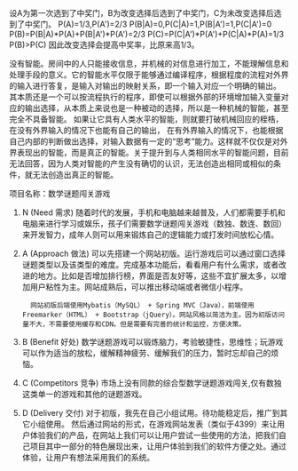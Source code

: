 设A为第一次选到了中奖门，B为改变选择后选到了中奖门，C为未改变选择后选到了中奖门。 
P(A)=1/3,P(A')=2/3 
P(B|A)=0,P(C|A)=1,P(B|A')=1,P(C|A')=0 
P(B)=P(B|A)*P(A)+P(B|A')*P(A')=2/3 P(C)=P(C|A')*P(A')+P(C|A)*P(A)=1/3 P(B)>P(C) 
因此改变选择会提高中奖率，比原来高1/3。



没有智能。房间中的人只能接收信息，并机械的对信息进行加工，不能理解信息和处理手段的意义。它的智能水平仅限于能够通过编译程序，根据程度的流程对外界的输入进行答复，是输入对输出的映射关系，即一个输入对应一个明确的输出。 其本质还是一个可以按流程执行的程序，即使可以根据外部的环境增加输入变量对应的输出选择，从本质上来说也是一种被动的选择，所以是一种机械的智能，甚至完全不具备智能。 如果让它具有人类水平的智能，则就要打破机械回应的桎梏，在没有外界输入的情况下也能有自己的输出， 在有外界输入的情况下，也能根据自己内部的判断做出选择，对输入数据有一定的“思考”能力。这样就不仅仅是对外界表现出的智能，而是真正的智能。关于提升到与人类相同水平的智能问题，目前无法回答，因为人类对智能的产生没有确切的认识，无法创造出相同或相似的条件，就无法创造出真正的智能。





项目名称：数学谜题闯关游戏


1) N (Need 需求)
       随着时代的发展，手机和电脑越来越普及，人们都需要手机和电脑来进行学习或娱乐，孩子们需要数学谜题闯关游戏（数独、数连、数回）来开发智力，成年人则可以用来锻炼自己的逻辑能力或打发时间放松心情。

2) A (Approach 做法)
       可以先搭建一个网站初版。运行游戏后可以通过窗口选择谜题类型以及该类型的难度。完成基本功能后，看看用户有什么需求，或者改进的地方。比如是否增加排行榜，界面是否友好等，这些不宜扩展太多，以增加用户粘性为主。网站成熟后，可以推出移动端或者微信小程序。

         网站初版后端使用Mybatis（MySQL） + Spring MVC（Java），前端使用 Freemarker（HTML） + Bootstrap（jQuery）。网站风格以简洁为主。因为初版访问量不大，不需要使用缓存和CDN。但是需要有完善的统计和监控，方便决策。

3) B (Benefit  好处)
      数学谜题游戏可以锻炼脑力，考验敏捷性，思维性；玩游戏可以作为适当的放松，缓解精神疲劳、缓解我们的压力，暂时忘却自己的烦恼。

4) C (Competitors 竞争)
              市场上没有同款的综合型数学谜题游戏闯关,仅有数独这类单一的游戏和其他的谜题游戏。
5) D (Delivery  交付)
      对于初版，我先在自己小组试用。待功能稳定后，推广到其它小组使用。 然后通过网站的形式，在游戏网站发表（类似于4399）来让用户体验我们的产品，在网站上我们可以让用户尝试一些使用的方法，把我们自己项目其中一部分的特色展现出来，让用户体验到我们的软件方便之处。通过体验，让用户有想法采用我们的系统。

